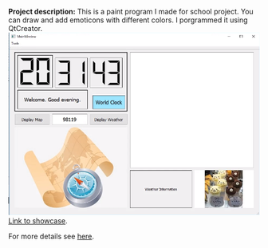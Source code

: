**Project description:** This is a paint program I made for school project. You can draw and add emoticons with different colors. 
I porgrammed it using QtCreator.
<br>
<img src="images/Project 1.png?raw=true"/>
<br>
[Link to showcase](https://www.youtube.com/watch?v=cKz7X6IbpXY&feature=youtu.be).

For more details see [here](https://github.com/vuducquynh94/Paint.git).

